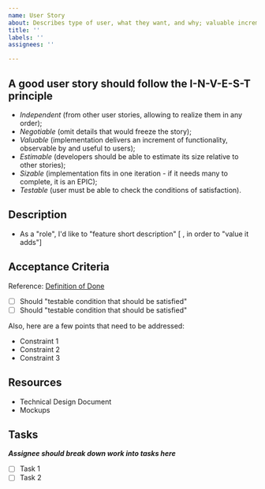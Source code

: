 ```yaml
---
name: User Story
about: Describes type of user, what they want, and why; valuable increment of functionality, testable by users.
title: ''
labels: ''
assignees: ''

---
```


## A good user story should follow the I-N-V-E-S-T principle

- _Independent_ (from other user stories, allowing to realize them in any order);
- _Negotiable_ (omit details that would freeze the story);
- _Valuable_ (implementation delivers an increment of functionality, observable by and useful to users);
- _Estimable_ (developers should be able to estimate its size relative to other stories);
- _Sizable_ (implementation fits in one iteration - if it needs many to complete, it is an EPIC);
- _Testable_ (user must be able to check the conditions of satisfaction).

## Description

- As a "role", I'd like to "feature short description" [ , in order to "value it adds"]

## Acceptance Criteria

Reference: [Definition of Done](../../docs/EngineeringPractices.md)

- [ ] Should "testable condition that should be satisfied"
- [ ] Should "testable condition that should be satisfied"

Also, here are a few points that need to be addressed:

- Constraint 1
- Constraint 2
- Constraint 3

## Resources

- Technical Design Document
- Mockups

## Tasks

**_Assignee should break down work into tasks here_**

- [ ] Task 1
- [ ] Task 2
